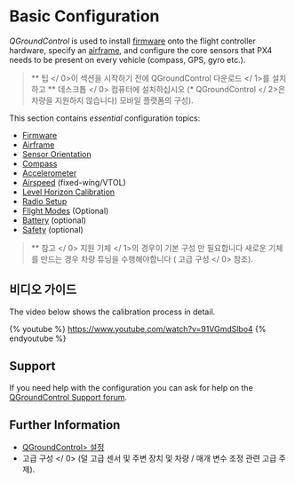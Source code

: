 # Basic Configuration

*QGroundControl* is used to install [firmware](../config/firmware.md) onto the flight controller hardware, specify an [airframe](../config/airframe.md), and configure the core sensors that PX4 needs to be present on every vehicle (compass, GPS, gyro etc.).

> ** 팁 </ 0>이 섹션을 시작하기 전에  QGroundControl 다운로드 </ 1>를 설치하고 ** 데스크톱 </ 0> 컴퓨터에 설치하십시오 (* QGroundControl </ 2>은 차량을 지원하지 않습니다) 모바일 플랫폼의 구성).</p> </blockquote> 
> 
> This section contains *essential* configuration topics:
> 
> * [Firmware](../config/firmware.md)
> * [Airframe](../config/airframe.md)
> * [Sensor Orientation](../config/flight_controller_orientation.md)
> * [Compass](../config/compass.md)
> * [Accelerometer](../config/accelerometer.md)
> * [Airspeed](../config/airspeed.md) (fixed-wing/VTOL)
> * [Level Horizon Calibration](../config/level_horizon_calibration.md)
> * [Radio Setup](../config/radio.md)
> * [Flight Modes](../config/flight_mode.md) (Optional)
> * [Battery](../config/battery.md) (optional)
> * [Safety](../config/safety.md) (optional)
> 
> > ** 참고 </ 0>  지원 기체 </ 1>의 경우이 기본 구성 만 필요합니다 새로운 기체를 만드는 경우 차량 튜닝을 수행해야합니다 ( 고급 구성 </ 0> 참조).</p> </blockquote> 
> > 
> > ## 비디오 가이드
> > 
> > The video below shows the calibration process in detail.
> > 
> > {% youtube %} https://www.youtube.com/watch?v=91VGmdSlbo4 {% endyoutube %}
> > 
> > ## Support
> > 
> > If you need help with the configuration you can ask for help on the [QGroundControl Support forum](http://discuss.px4.io/c/qgroundcontrol/qgroundcontrol-usage).
> > 
> > ## Further Information
> > 
> > * [QGroundControl> 설정](https://docs.qgroundcontrol.com/en/SetupView/SetupView.html)
> > *  고급 구성 </ 0> (덜 고급 센서 및 주변 장치 및 차량 / 매개 변수 조정 관련 고급 주제).</li> </ul>